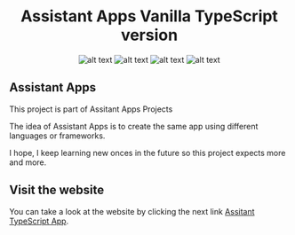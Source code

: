 <div align="center">
<h1>Assistant Apps Vanilla TypeScript version</h1>
  
![alt text](https://img.shields.io/badge/My%20first%20website-2.1.4-green)  ![alt text](https://img.shields.io/badge/Made%20by-Max-brightgreen) ![alt text](https://img.shields.io/badge/Project-Assistant%20Apps-coral) ![alt text](https://img.shields.io/badge/Made%20with-TypeScript-007acc)
</div>

## Assistant Apps

This project is part of Assitant Apps Projects

The idea of Assistant Apps is to create the same app using different languages or frameworks.

I hope, I keep learning new onces in the future so this project expects more and more.

## Visit the website

You can take a look at the website by clicking the next link
[Assitant TypeScript App](https://ts-assistant-app.netlify.app/).

